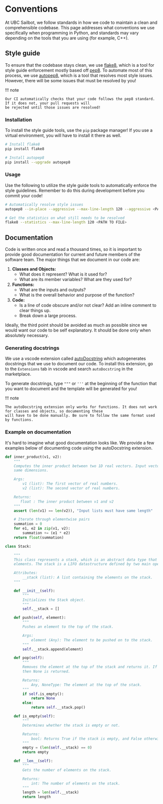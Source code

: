 # Conventions

At UBC Sailbot, we follow standards in how we code to maintain a clean and comprehensible codebase.
This page addresses what conventions we use specifically when programming in Python, and standards
may vary depending on the tools that you are using (for example, C++).

## Style guide

To ensure that the codebase stays clean, we use [flake8](https://flake8.pycqa.org/en/5.0.4/#), which is a tool
for style guide enforcement mostly based off [pep8](https://peps.python.org/pep-0008/). To automate most of this
process, we use [autopep8](https://github.com/hhatto/autopep8), which is a tool that resolves most style issues.
However, there will be some issues that must be resolved by you!

!!! note

    Our CI automatically checks that your code follows the pep8 standard. If it does not, your pull requests will
    be rejected until those issues are resolved!

### Installation

To install the style guide tools, use the `pip` package manager! If you use a virtual environment, you will have to
install it there as well.

```bash title="Installing the style guide tools"
# Install flake8
pip install flake8

# Install autopep8
pip install --upgrade autopep8
```

### Usage

Use the following to utilize the style guide tools to automatically enforce the style guidelines. Remember
to do this during development before you commit your code!

```bash title="Using the style guide tools"
# Automatically resolve style issues
autopep8 --in-place --aggressive --max-line-length 120 --aggressive <PATH TO FILE>

# Get the statistics on what still needs to be resolved
flake8 --statistics --max-line-length 120 <PATH TO FILE>
```

## Documentation

Code is written once and read a thousand times, so it is important to provide good documentation for current
and future members of the software team. The major things that we document in our code are:

1. **Classes and Objects:**
    - What does it represent? What is it used for?
    - What are its member variables? What are they used for?
2. **Functions:**
    - What are the inputs and outputs?
    - What is the overall behavior and purpose of the function?
3. **Code:**
    - Is a line of code obscure and/or not clear? Add an inline comment to clear things up.
    - Break down a large process.

Ideally, the third point should be avoided as much as possible since we would want our code to be
self explanatory. It should be done only when absolutely necessary.

### Generating docstrings

We use a vscode extension called [autoDocstring](https://marketplace.visualstudio.com/items?itemName=njpwerner.autodocstring)
which autogenerates docstrings that we use to document our code. To install this extension, go to the `Extensions` tab in
vscode and search `autoDocstring` in the marketplace.

To generate docstrings, type `"""` or `'''` at the beginning of the function that you want to document and the template
will be generated for you!

!!! note

    The autoDocstring extension only works for functions. It does not work for classes and objects, so documenting these
    will have to be done manually. Be sure to follow the same format used by functions.

### Example on documentation

It's hard to imagine what good documentation looks like. We provide a few examples below of documenting code using the
autoDocstring extension.

```python title="Documentation example on a function"
def inner_product(v1, v2):
    """
    Computes the inner product between two 1D real vectors. Input vectors should have the
    same dimensions.

    Args:
        v1 (list): The first vector of real numbers.
        v2 (list): The second vector of real numbers.

    Returns:
       float : The inner product between v1 and v2
    """
    assert (len(v1) == len(v2)), "Input lists must have same length"

    # Iterate through elementwise pairs
    summation = 0
    for e1, e2 in zip(v1, v2):
        summation += (e1 * e2)
    return float(summation)
```

```python title="Documentation example with a stack"
class Stack:

    """
    This class represents a stack, which is an abstract data type that serves as a collection of
    elements. The stack is a LIFO datastructure defined by two main operations: Push and Pop.

    Attributes:
        __stack (list): A list containing the elements on the stack.
    """

    def __init__(self):
        """
        Initializes the Stack object.
        """
        self.__stack = []

    def push(self, element):
        """
        Pushes an element to the top of the stack.

        Args:
            element (Any): The element to be pushed on to the stack.
        """
        self.__stack.append(element)

    def pop(self):
        """
        Removes the element at the top of the stack and returns it. If the stack is empty,
        then None is returned.

        Returns:
            Any, NoneType: The element at the top of the stack.
        """
        if self.is_empty():
            return None
        else:
            return self.__stack.pop()

    def is_empty(self):
        """
        Determines whether the stack is empty or not.

        Returns:
            bool: Returns True if the stack is empty, and False otherwise.
        """
        empty = (len(self.__stack) == 0)
        return empty

    def __len__(self):
        """
        Gets the number of elements on the stack.

        Returns:
            int: The number of elements on the stack.
        """
        length = len(self.__stack)
        return length
```
